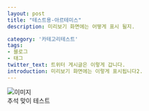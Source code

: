 ```yaml
---
layout: post
title: "테스트용-아르테미스"
description: 미리보기 화면에는 어떻게 표시 될지.

category: '카테고리테스트'
tags:
- 블로그
- 태그
twitter_text: 트위터 게시글은 이렇게 갑니다.
introduction: 미리보기 화면에는 이렇게 표시됩니다2.
---
```


![이미지](https://misc.ridibooks.com/cover/510000690/xxlarge)  
추석 맞이 테스트



